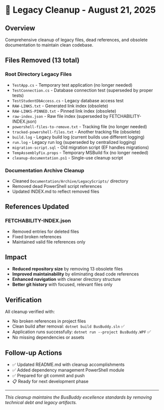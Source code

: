 # 🧹 Legacy Cleanup - August 21, 2025

## Overview
Comprehensive cleanup of legacy files, dead references, and obsolete documentation to maintain clean codebase.

## Files Removed (13 total)

### Root Directory Legacy Files
- `TestApp.cs` - Temporary test application (no longer needed)
- `TestConnection.cs` - Database connection test (superseded by proper tests)
- `TestStudentDbAccess.cs` - Legacy database access test
- `RAW-LINKS.txt` - Generated link index (obsolete)
- `RAW-LINKS-PINNED.txt` - Pinned link index (obsolete)
- `raw-index.json` - Raw file index (superseded by FETCHABILITY-INDEX.json)
- `powershell-files-to-remove.txt` - Tracking file (no longer needed)
- `tracked-powershell-files.txt` - Another tracking file (obsolete)
- `build.log` - Legacy build log (current builds use different logging)
- `run.log` - Legacy run log (superseded by centralized logging)
- `migration-script.sql` - Old migration script (EF handles migrations)
- `TempAssemblyFix.props` - Temporary MSBuild fix (no longer needed)
- `cleanup-documentation.ps1` - Single-use cleanup script

### Documentation Archive Cleanup
- Cleaned `Documentation/Archive/LegacyScripts/` directory
- Removed dead PowerShell script references
- Updated INDEX.md to reflect removed files

## References Updated

### FETCHABILITY-INDEX.json
- Removed entries for deleted files
- Fixed broken references
- Maintained valid file references only

## Impact
- **Reduced repository size** by removing 13 obsolete files
- **Improved maintainability** by eliminating dead code references
- **Enhanced navigation** with cleaner directory structure
- **Better git history** with focused, relevant files only

## Verification
All cleanup verified with:
- No broken references in project files
- Clean build after removal: `dotnet build BusBuddy.sln` ✅
- Application runs successfully: `dotnet run --project BusBuddy.WPF` ✅
- No missing dependencies or assets

## Follow-up Actions
- ✅ Updated README.md with cleanup accomplishments
- ✅ Added dependency management PowerShell module
- ✅ Prepared for git commit and push
- 📋 Ready for next development phase

---
*This cleanup maintains the BusBuddy excellence standards by removing technical debt and legacy artifacts.*
